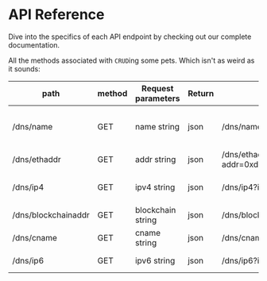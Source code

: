 # API Reference

Dive into the specifics of each API endpoint by checking out our complete documentation.

All the methods associated with `CRUD`ing some pets. Which isn't as weird as it sounds:





| path                | method | Request parameters | Return | ex                                                           | Returns the result                                                                                                                                                                                                                                                                                                                                                                                                                                                                                                                                                                                                                                                                                        |
| ------------------- | ------ | ------------------ | ------ | ------------------------------------------------------------ | --------------------------------------------------------------------------------------------------------------------------------------------------------------------------------------------------------------------------------------------------------------------------------------------------------------------------------------------------------------------------------------------------------------------------------------------------------------------------------------------------------------------------------------------------------------------------------------------------------------------------------------------------------------------------------------------------------- |
| /dns/name           | GET    | name string        | json   | /dns/name?name=asimov.com                                    | {"name":"asimov.com","nameHash":"d339810ebe769de83bcc884b2d07c32e90432c2fd9049bbb692cb6f8ab140f9c","rootHash":"b5fcf7e95d62d6d62a9de5c98619595652bd6d90a3ef4a4b23bde43cb10e3035","owner":"d07bdb622a7e9d519a17c4c097bc479012761880","expireTime":1684488247,"conf":{"A":"","AAAA":"","BlockChain":"","CName":"","IOTA":"","MX":"","MXBCA":"","Optional":""},"root":{"name":"com","hash":"b5fcf7e95d62d6d62a9de5c98619595652bd6d90a3ef4a4b23bde43cb10e3035","isCustom":false,"customPrice":4000000000000000000,"isOpen":true,"owner":"6181c756e51ff37869b8b7678c4c956a1a2f5073","expireTime":1683595911,"conf":{"A":"","AAAA":"","BlockChain":"","CName":"","IOTA":"","MX":"","MXBCA":"","Optional":""\}}} |
| /dns/ethaddr        | GET    | addr string        | json   | /dns/ethaddr?addr=0xd07bdb622a7e9d519a17c4c097bc479012761880 | \["{"name":"nft","hash":"7dd481eb4b63b94bb55e6b98aabb06c3b8484f82a4d656d6bca0b0cf9b446be0","isCustom":false,"customPrice":4000000000000000000,"isOpen":true,"owner":"d07bdb622a7e9d519a17c4c097bc479012761880","expireTime":1683596510,"conf":{"A":"","AAAA":"","BlockChain":"","CName":"","IOTA":"","MX":"","MXBCA":"","Optional":""\}}",......]                                                                                                                                                                                                                                                                                                                                                         |
| /dns/ip4            | GET    | ipv4 string        | json   | /dns/ip4?ipv4=114.114.114.114                                | \["{"name":"wang.sssss","nameHash":"6cf2c0a857c17cd8bc17fd674483b06ca64a724a90780f282866de663d35fc25","rootHash":"2325239bf874768bd564491468ba2d5661ba43dd7ba5b1d01ba3968662492657","owner":"d07bdb622a7e9d519a17c4c097bc479012761880","expireTime":1684059208,"conf":{"A":"MTE0LjExNC4xMTQuMTE0","AAAA":"","BlockChain":"","CName":"","IOTA":"","MX":"","MXBCA":"","Optional":""\}}",......]                                                                                                                                                                                                                                                                                                             |
| /dns/blockchainaddr | GET    | blockchain string  | json   | /dns/blockchainaddr?blockchain=0x256                         | \["{"name":"ccccc.com","nameHash":"594cf9dc7190ed5e289cdadcb4b1c7a2e48ac4f035c67854499b809c7a44dc61","rootHash":"b5fcf7e95d62d6d62a9de5c98619595652bd6d90a3ef4a4b23bde43cb10e3035","owner":"d07bdb622a7e9d519a17c4c097bc479012761880","expireTime":1684912831,"conf":{"A":"","AAAA":"","BlockChain":"MHgyNTY=","CName":"Y2M=","IOTA":"","MX":"","MXBCA":"","Optional":""\}}",......]                                                                                                                                                                                                                                                                                                                      |
| /dns/cname          | GET    | cname string       | json   | /dns/cname?cname=xx                                          | \["{"name":"x","hash":"7521d1cadbcfa91eec65aa16715b94ffc1c9654ba57ea2ef1a2127bca1127a83","isCustom":false,"customPrice":4000000000000000000,"isOpen":true,"owner":"d07bdb622a7e9d519a17c4c097bc479012761880","expireTime":1683611118,"conf":{"A":"OC44LjguOA==","AAAA":"","BlockChain":"","CName":"eHg=","IOTA":"","MX":"","MXBCA":"","Optional":""\}}",......]                                                                                                                                                                                                                                                                                                                                           |
| /dns/ip6            | GET    | ipv6 string        | json   | /dns/ip6?ipv6=fe80::540f:7aff:fe94:d97d                      | \["{"name":"zzzzzzzzz","hash":"ff1df64c931e18caa103da35aa23b9942142dd8a5dece80bc891643e900c3d4d","isCustom":false,"customPrice":4000000000000000000,"isOpen":true,"owner":"d07bdb622a7e9d519a17c4c097bc479012761880","expireTime":1684911363,"conf":{"A":"","AAAA":"ZmU4MDo6NTQwZjo3YWZmOmZlOTQ6ZDk3ZA==","BlockChain":"","CName":"","IOTA":"","MX":"","MXBCA":"","Optional":""\}}",......]                                                                                                                                                                                                                                                                                                               |

